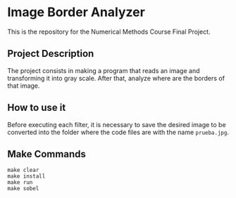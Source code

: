 # Image Border Analyzer
This is the repository for the Numerical Methods Course Final Project.

## Project Description
The project consists in making a program that reads an image and transforming it into gray scale. After that, analyze where are the borders of that image.

## How to use it
Before executing each filter, it is necessary to save the desired image to be converted into the folder where the code files are with the name `prueba.jpg`.

## Make Commands
```
make clear
make install
make run
make sobel
```